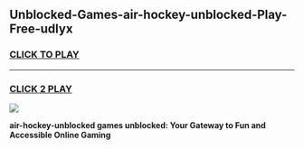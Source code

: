 
## Unblocked-Games-air-hockey-unblocked-Play-Free-udlyx
<h3>
<a href="https://premium76.site?title=air-hockey-unblocked&ref=23A">CLICK TO PLAY</a></h3>
<hr>

<h3>
<a href="https://premium76.site?title=air-hockey-unblocked&ref=23A">CLICK 2 PLAY</a>
  
</h3>

<a href="https://premium76.site?title=air-hockey-unblocked&ref=23A"><img src="https://clearcache.store/games.png"></a>


**air-hockey-unblocked games unblocked: Your Gateway to Fun and Accessible Online Gaming**
